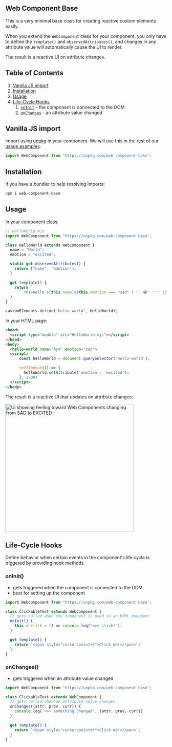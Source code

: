 Web Component Base
---
This is a very minimal base class for creating reactive custom elements easily.

When you extend the `WebComponent` class for your component, you only have to define the `template()` and `observedAttributes()`, and changes in any attribute value will automatically cause the UI to render.

The result is a reactive UI on attribute changes.

## Table of Contents
1. [Vanilla JS import](#vanilla-js-import)
1. [Installation](#installation)
1. [Usage](#usage)
1. [Life-Cycle Hooks](#life-cycle-hooks)
    1. [`onInit`](#oninit) - the component is connected to the DOM
    1. [`onChanges`](#onchanges) - an attribute value changed

## Vanilla JS import
Import using [unpkg](https://unpkg.com/web-component-base) in your component. We will use this in the rest of our [usage examples](#usage).

```js
import WebComponent from "https://unpkg.com/web-component-base";
```

## Installation 
If you have a bundler to help resolving imports:

```bash
npm i web-component-base
```

## Usage


In your component class:

```js
// HelloWorld.mjs
import WebComponent from "https://unpkg.com/web-component-base";

class HelloWorld extends WebComponent {
  name = "World";
  emotion = "excited";

  static get observedAttributes() {
    return ["name", "emotion"];
  }

  get template() {
    return `
        <h1>Hello ${this.name}${this.emotion === "sad" ? ". 😭" : "! 🙌"}</h1>`;
  }
}

customElements.define('hello-world', HelloWorld);
```


In your HTML page:

```html
<head>
  <script type="module" src="HelloWorld.mjs"></script>
</head>
<body>
  <hello-world name="Ayo" emotion="sad">
  <script>
      const helloWorld = document.querySelector('hello-world');

      setTimeout(() => {
        helloWorld.setAttribute('emotion', 'excited');
      }, 2500)
  </script>
</body>
```

The result is a reactive UI that updates on attribute changes:

<img alt="UI showing feeling toward Web Components changing from SAD to EXCITED" src="https://git.sr.ht/~ayoayco/web-component-base/blob/main/assets/wc-base-demo.gif" width="400" />

## Life-Cycle Hooks

Define behavior when certain events in the component's life cycle is triggered by providing hook methods

### onInit()
- gets triggered when the component is connected to the DOM
- best for setting up the component

```js
import WebComponent from "https://unpkg.com/web-component-base";

class ClickableText extends WebComponent {
  // gets called when the component is used in an HTML document
  onInit() {
    this.onclick = () => console.log(">>> click!");
  }

  get template() {
    return `<span style="cursor:pointer">Click me!</span>`;
  }
}
```

### onChanges()
- gets triggered when an attribute value changed

```js
import WebComponent from "https://unpkg.com/web-component-base";

class ClickableText extends WebComponent {
  // gets called when an attribute value changes
  onChanges({attr, prev, curr}) {
    console.log('>>> something changed', {attr, prev, curr})
  }

  get template() {
    return `<span style="cursor:pointer">Click me!</span>`;
  }
}
```
